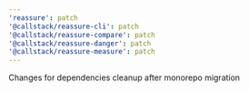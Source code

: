 ```yaml
---
'reassure': patch
'@callstack/reassure-cli': patch
'@callstack/reassure-compare': patch
'@callstack/reassure-danger': patch
'@callstack/reassure-measure': patch
---
```


Changes for dependencies cleanup after monorepo migration
